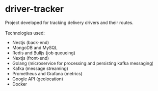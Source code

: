 # driver-tracker
Project developed for tracking delivery drivers and their routes.
<br/>
<br/>
Technologies used: <br/>
- Nestjs (back-end) <br/>
- MongoDB and MySQL <br/>
- Redis and Bulljs (job queueing)
- Nextjs (front-end) <br/>
- Golang (microservice for processing and persisting kafka messaging) <br/>
- Kafka (message streaming) <br/>
- Prometheus and Grafana  (metrics) <br/>
- Google API (geolocation) <br/>
- Docker
